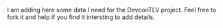 I am adding here some data I need for the DevconTLV project. Feel free to fork it and help if you find it intersting to add details.
